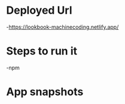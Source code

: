 # Deployed Url
-https://lookbook-machinecoding.netlify.app/
# Steps to run it
-npm 
# App snapshots
